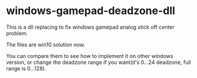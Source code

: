 # windows-gamepad-deadzone-dll
This is a dll replacing to fix windows gamepad analog stick off center problem.

The files are win10 solution now.

You can compare them to see how to implement it on other windows version,
or change the deadzone range if you want(it's 0...24 deadzone, full range is 0...128).
